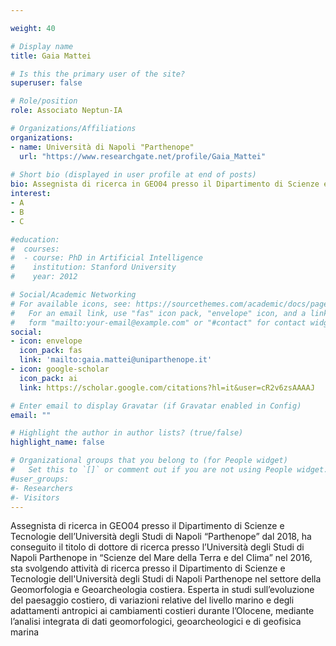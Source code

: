 ```yaml
---

weight: 40

# Display name
title: Gaia Mattei

# Is this the primary user of the site?
superuser: false

# Role/position
role: Associato Neptun-IA

# Organizations/Affiliations
organizations:
- name: Università di Napoli "Parthenope"
  url: "https://www.researchgate.net/profile/Gaia_Mattei"
  
# Short bio (displayed in user profile at end of posts)
bio: Assegnista di ricerca in GEO04 presso il Dipartimento di Scienze e Tecnologie dell’Università degli Studi di Napoli “Parthenope” dal 2018. 
interest:
- A
- B
- C

#education:
#  courses:
#  - course: PhD in Artificial Intelligence
#    institution: Stanford University
#    year: 2012

# Social/Academic Networking
# For available icons, see: https://sourcethemes.com/academic/docs/page-builder/#icons
#   For an email link, use "fas" icon pack, "envelope" icon, and a link in the
#   form "mailto:your-email@example.com" or "#contact" for contact widget.
social:
- icon: envelope
  icon_pack: fas
  link: 'mailto:gaia.mattei@uniparthenope.it'
- icon: google-scholar
  icon_pack: ai
  link: https://scholar.google.com/citations?hl=it&user=cR2v6zsAAAAJ

# Enter email to display Gravatar (if Gravatar enabled in Config)
email: ""

# Highlight the author in author lists? (true/false)
highlight_name: false

# Organizational groups that you belong to (for People widget)
#   Set this to `[]` or comment out if you are not using People widget.
#user_groups:
#- Researchers
#- Visitors
---
```


Assegnista di ricerca in GEO04 presso il Dipartimento di Scienze e Tecnologie dell’Università degli Studi di Napoli “Parthenope” dal 2018, ha conseguito il titolo di dottore di ricerca presso l’Università degli Studi di Napoli Parthenope in “Scienze del Mare della Terra e del Clima” nel 2016, sta svolgendo attività di ricerca presso il Dipartimento di Scienze e Tecnologie dell'Università degli Studi di Napoli Parthenope nel settore della Geomorfologia e Geoarcheologia costiera. 
Esperta in studi sull’evoluzione del paesaggio costiero, di variazioni relative del livello marino e degli adattamenti antropici ai cambiamenti costieri durante l’Olocene, mediante l’analisi integrata di dati geomorfologici, geoarcheologici e di geofisica marina 



